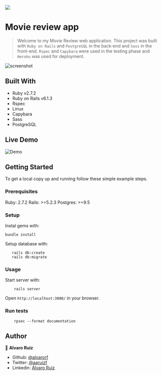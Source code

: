 ![](https://img.shields.io/badge/Microverse-blueviolet)
# Movie review app

> Welcome to my Movie Review web application. This project was built with `Ruby on Rails` and `PostgreSQL` in the back-end and `Sass` in the front-end. `Rspec` and `Capybara` were used in the testing phase and `Heroku` was used for deployment.

![screenshot](./app/assets/images/screenshot.png)

## Built With

- Ruby v2.7.2
- Ruby on Rails v6.1.3
- Rspec
- Linux
- Capybara
- Sass
- PostgreSQL

## Live Demo

![Demo]()


## Getting Started

To get a local copy up and running follow these simple example steps.

### Prerequisites

Ruby: 2.7.2
Rails: >=5.2.3
Postgres: >=9.5

### Setup

Instal gems with:

```
bundle install
```

Setup database with:

```
   rails db:create
   rails db:migrate
```

### Usage

Start server with:

```
    rails server
```

Open `http://localhost:3000/` in your browser.

### Run tests

```
    rpsec --format documentation
```

## Author

👤 **Alvaro Ruiz**

- Github: [@alvarorf](https://github.com/alvarorf)
- Twitter: [@aaruizf](https://twitter.com/aaruizf)
- Linkedin: [Álvaro Ruiz](https://www.linkedin.com/in/alvaro-andr%C3%A9s-ruiz-florez/)


